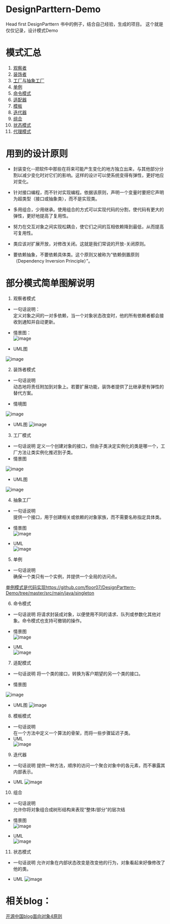 # DesignParttern-Demo
Head first DesignParttern 书中的例子，结合自己经验，生成的项目。
这个就是仅仅记录，设计模式Demo

# 模式汇总

1. [观察者](https://github.com/floor07/DesignParttern-Demo/tree/master/src/main/java/observer)  
2. [装饰者](https://github.com/floor07/DesignParttern-Demo/tree/master/src/main/java/decorator)  
3. [工厂与抽象工厂](https://github.com/floor07/DesignParttern-Demo/blob/master/src/main/java/factory)  
4. [单例](https://github.com/floor07/DesignParttern-Demo/tree/master/src/main/java/singleton)  
5. [命令模式](https://github.com/floor07/DesignParttern-Demo/tree/master/src/main/java/command)
6. [适配器](https://github.com/floor07/DesignParttern-Demo/tree/master/src/main/java/adapter)
7. [模板](https://github.com/floor07/DesignParttern-Demo/tree/master/src/main/java/template)
8. [迭代器](https://github.com/floor07/DesignParttern-Demo/tree/master/src/main/java/iterator)
9. [组合](https://github.com/floor07/DesignParttern-Demo/tree/master/src/main/java/component)
10. [状态模式](https://github.com/floor07/DesignParttern-Demo/tree/master/src/main/java/state)    
11. [代理模式](https://github.com/floor07/DesignParttern-Demo/tree/master/src/main/java/proxy)
  
# 用到的设计原则  
- 封装变化--把软件中那些在将来可能产生变化的地方独立出来，与其他部分分割以减少变化时对它们的影响。这样的设计可以使系统变得有弹性，更好地应对变化。 

- 针对接口编程，而不针对实现编程。依据该原则，声明一个变量时要把它声明为超类型（接口或抽象类），而不是实现类。 

- 多用组合，少用继承。使用组合的方式可以实现代码的分割，使代码有更大的弹性，更好地提高了复用性。 

- 努力在交互对象之间实现松耦合，使它们之间的互相依赖降到最低，从而提高可复用性。 

- 类应该对扩展开放，对修改关闭。这就是我们常说的开放-关闭原则。 

- 要依赖抽象，不要依赖具体类。这个原则又被称为“依赖倒置原则（Dependency Inversion Principle）”。 

# 部分模式简单图解说明

1. 观察者模式  
- 一句话说明：  
定义对象之间的一对多依赖，当一个对象状态改变时，他的所有依赖者都会接收到通知并自动更新。     

- 情景图：  
![image](https://github.com/floor07/DesignParttern-Demo/blob/master/image/observer/observer.png?raw=true)  
  
- UML图  

![image](https://github.com/floor07/DesignParttern-Demo/blob/master/image/observer/observer-uml.png?raw=true)  
  

2. 装饰者模式  
- 一句话说明  
动态地将责任附加到对象上。若要扩展功能，装饰者提供了比继承更有弹性的替代方案。  

- 情境图  

![image](https://github.com/floor07/DesignParttern-Demo/blob/master/image/decorator/decorator.png?raw=true)
  
- UML图
![image](https://github.com/floor07/DesignParttern-Demo/blob/master/image/decorator/decorator-uml.png?raw=true)
  

  
3. 工厂模式  
  
- 一句话说明
定义一个创建对象的接口，但由子类决定实例化的类是哪一个，工厂方法让类实例化推迟到子类。
- 情景图  

![image](https://github.com/floor07/DesignParttern-Demo/blob/master/image/factory/%E5%B7%A5%E5%8E%82%E6%83%85%E6%99%AF.jpg?raw=true)  

- UML图   

![image](https://github.com/floor07/DesignParttern-Demo/blob/master/image/factory/%E5%B7%A5%E5%8E%82%E6%96%B9%E6%B3%95.jpg?raw=true)


4. 抽象工厂
- 一句话说明  
提供一个接口，用于创建相关或依赖的对象家族，而不需要名称指定具体类。  

- 情景图  
![image](https://github.com/floor07/DesignParttern-Demo/blob/master/image/factory/%E6%8A%BD%E8%B1%A1%E6%83%85%E6%99%AF.jpg?raw=true)

- UML  
![image](https://github.com/floor07/DesignParttern-Demo/blob/master/image/factory/%E6%8A%BD%E8%B1%A1%E5%B7%A5%E5%8E%82.jpg?raw=true)
  
5. 单例
- 一句话说明  
确保一个类只有一个实例，并提供一个全局的访问点。

[单例模式是代码实现https://github.com/floor07/DesignParttern-Demo/tree/master/src/main/java/singleton](https://github.com/floor07/DesignParttern-Demo/tree/master/src/main/java/singleton)

6. 命令模式
- 一句话说明
将请求封装成对象，以便使用不同的请求、队列或参数化其他对象。命令模式也支持可撤销的操作。

- 情景图  
![image](https://github.com/floor07/DesignParttern-Demo/blob/master/image/command/%E5%91%BD%E4%BB%A4%E6%A8%A1%E5%BC%8F%E6%83%85%E6%99%AF%E5%9B%BE.jpg?raw=true)

- UML  
![image](https://github.com/floor07/DesignParttern-Demo/blob/master/image/command/%E5%91%BD%E4%BB%A4%E6%A8%A1%E5%BC%8F.jpg?raw=true)



7. 适配模式

- 一句话说明
将一个类的接口，转换为客户期望的另一个类的接口。

- 情景图

![image](https://github.com/floor07/DesignParttern-Demo/blob/master/image/adapter/%E9%80%82%E9%85%8D%E5%99%A8%E6%83%85%E6%99%AF%E5%9B%BE.jpg?raw=true)

- UML图 
![image](https://github.com/floor07/DesignParttern-Demo/blob/master/image/adapter/%E9%80%82%E9%85%8D%E5%99%A8.jpg?raw=true)



8. 模板模式  
- 一句话说明  
在一个方法中定义一个算法的骨架，而将一些步骤延迟子类。  
- UML  
![image](https://github.com/floor07/DesignParttern-Demo/blob/master/image/template/%E6%A8%A1%E6%9D%BF%E6%96%B9%E6%B3%95.jpg?raw=true)



9. 迭代器

- 一句话说明
提供一种方法，顺序的访问一个聚合对象中的各元素，而不暴露其内部表示。

- UML
![image](https://github.com/floor07/DesignParttern-Demo/blob/master/image/iterator/%E8%BF%AD%E4%BB%A3%E5%99%A8.jpg?raw=true)  


10. 组合  
- 一句话说明  
允许你将对象组合成树形结构来表现“整体/部分”的层次结  

- 情景图    
![image](https://github.com/floor07/DesignParttern-Demo/blob/master/image/component/%E7%BB%84%E5%90%88%E6%A8%A1%E5%BC%8F%E6%83%85%E6%99%AF.jpg?raw=true)

- UML  
![image](https://github.com/floor07/DesignParttern-Demo/blob/master/image/component/%E7%BB%84%E5%90%88.jpg?raw=true)

11. 状态模式
- 一句话说明
允许对象在内部状态改变是改变他的行为，对象看起来好像修改了他的类。  

- UML
![image](https://github.com/floor07/DesignParttern-Demo/blob/master/image/state/%E7%8A%B6%E6%80%81%E6%A8%A1%E5%BC%8F.jpg?raw=true)




# 相关blog：  

[开源中国blog面向对象4原则](https://my.oschina.net/floor/blog/890899)



